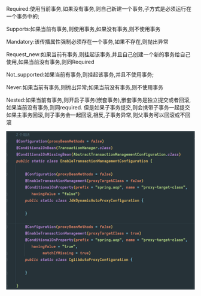 Required:使用当前事务,如果没有事务,则自己新建一个事务,子方式是必须运行在一个事务中的;

Supports:如果当前有事务,则使用事务,如果没有事务,则不使用事务

Mandatory:该传播属性强制必须存在一个事务,如果不存在,则抛出异常

Request_new:如果当前有事务,则挂起该事务,并且自己创建一个新的事务给自己使用,如果当前没有事务,则同Required

Not_supported:如果当前有事务,则挂起该事务,并且不使用事务;

Never:如果当前有事务,则抛出异常;如果当前没有事务,则不使用事务

Nested:如果当前有事务,则开启子事务(嵌套事务),嵌套事务是独立提交或者回滚,如果当前没有事务,则同required.
但是如果子事务提交,则会携带子事务一起提交
如果主事务回滚,则子事务会一起回滚,相反,子事务异常,则父事务可以回滚或不回滚

![img.png](img.png)